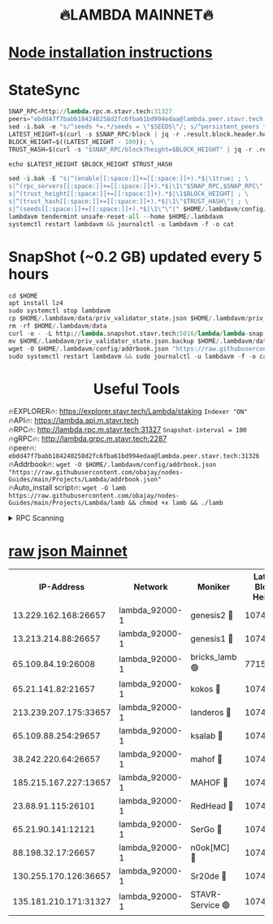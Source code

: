 <h1 align="center"> 🔥LAMBDA MAINNET🔥</h1>


[Node installation instructions](https://github.com/obajay/nodes-Guides/tree/main/Projects/Lambda)
=


# StateSync
```python
SNAP_RPC=http://lambda.rpc.m.stavr.tech:31327
peers="ebdd47f7babb184240258d2fc6fba61bd994edaa@lambda.peer.stavr.tech:31326" 
sed -i.bak -e "s/^seeds *=.*/seeds = \"$SEEDS\"/; s/^persistent_peers *=.*/persistent_peers = \"$PEERS\"/" $HOME/.lambdavm/config/config.toml
LATEST_HEIGHT=$(curl -s $SNAP_RPC/block | jq -r .result.block.header.height); \
BLOCK_HEIGHT=$((LATEST_HEIGHT - 100)); \
TRUST_HASH=$(curl -s "$SNAP_RPC/block?height=$BLOCK_HEIGHT" | jq -r .result.block_id.hash)

echo $LATEST_HEIGHT $BLOCK_HEIGHT $TRUST_HASH

sed -i.bak -E "s|^(enable[[:space:]]+=[[:space:]]+).*$|\1true| ; \
s|^(rpc_servers[[:space:]]+=[[:space:]]+).*$|\1\"$SNAP_RPC,$SNAP_RPC\"| ; \
s|^(trust_height[[:space:]]+=[[:space:]]+).*$|\1$BLOCK_HEIGHT| ; \
s|^(trust_hash[[:space:]]+=[[:space:]]+).*$|\1\"$TRUST_HASH\"| ; \
s|^(seeds[[:space:]]+=[[:space:]]+).*$|\1\"\"|" $HOME/.lambdavm/config/config.toml
lambdavm tendermint unsafe-reset-all --home $HOME/.lambdavm
systemctl restart lambdavm && journalctl -u lambdavm -f -o cat

```
# SnapShot (~0.2 GB) updated every 5 hours
```python
cd $HOME
apt install lz4
sudo systemctl stop lambdavm
cp $HOME/.lambdavm/data/priv_validator_state.json $HOME/.lambdavm/priv_validator_state.json.backup
rm -rf $HOME/.lambdavm/data
curl -o - -L http://lambda.snapshot.stavr.tech:5016/lambda/lambda-snap.tar.lz4 | lz4 -c -d - | tar -x -C $HOME/.lambdavm --strip-components 2
mv $HOME/.lambdavm/priv_validator_state.json.backup $HOME/.lambdavm/data/priv_validator_state.json
wget -O $HOME/.lambdavm/config/addrbook.json "https://raw.githubusercontent.com/obajay/nodes-Guides/main/Projects/Lambda/addrbook.json"
sudo systemctl restart lambdavm && sudo journalctl -u lambdavm -f -o cat
```
 <h1 align="center"> Useful Tools</h1>

🔥EXPLORER🔥:      https://explorer.stavr.tech/Lambda/staking	        `Indexer "ON"` \
🔥API🔥: 			 		 https://lambda.api.m.stavr.tech \
🔥RPC🔥:           http://lambda.rpc.m.stavr.tech:31327	              `Snapshot-interval = 100` \
🔥gRPC🔥:          http://lambda.grpc.m.stavr.tech:2287 \
🔥peer🔥:					 `ebdd47f7babb184240258d2fc6fba61bd994edaa@lambda.peer.stavr.tech:31326` \
🔥Addrbook🔥:    ```wget -O $HOME/.lambdavm/config/addrbook.json "https://raw.githubusercontent.com/obajay/nodes-Guides/main/Projects/Lambda/addrbook.json"``` \
🔥Auto_install script🔥: ```wget -O lamb https://raw.githubusercontent.com/obajay/nodes-Guides/main/Projects/Lambda/lamb && chmod +x lamb && ./lamb```


<details>
<summary>RPC Scanning</summary>

<h2 align="center"> We scan nodes in real time every 4 hours. And we provide the final result of RPC endpoints.
We cannot influence the operation of these nodes in any way. </h2>


```python
If Voting Power is higher than 0 --> then the Node is a validator of the network and may be subject to attack and be a potential threat to the chain.
```
```python
We marked such validators with a red symbol
```

</details>

[raw json Mainnet](https://rpc-check.lambm.stavr.tech/lambm/rpc-lambm-result.json)
=


<table><tr><th>IP-Address</th><th>Network</th><th>Moniker</th><th>Latest Block Height</th><th>Earliest Block Height</th><th>Catching Up</th><th>Tx Index</th><th>Voting Power</th><th>Scan Time</th></tr><tr><td>13.229.162.168:26657</td><td>lambda_92000-1</td><td>genesis2 🔴</td><td>10744108</td><td>1</td><td>False</td><td>on</td><td>16647031</td><td>2023-12-25T08:16:58.793276063UTC</td></tr><tr><td>13.213.214.88:26657</td><td>lambda_92000-1</td><td>genesis1 🔴</td><td>10744108</td><td>1</td><td>False</td><td>on</td><td>107835</td><td>2023-12-25T08:17:03.176946752UTC</td></tr><tr><td>65.109.84.19:26008</td><td>lambda_92000-1</td><td>bricks_lamb 🟢</td><td>7715743</td><td>7581001</td><td>False</td><td>on</td><td>0</td><td>2023-12-25T08:17:12.039556414UTC</td></tr><tr><td>65.21.141.82:21657</td><td>lambda_92000-1</td><td>kokos 🔴</td><td>10744109</td><td>7716001</td><td>False</td><td>off</td><td>546765</td><td>2023-12-25T08:17:05.573876008UTC</td></tr><tr><td>213.239.207.175:33657</td><td>lambda_92000-1</td><td>landeros 🔴</td><td>10744106</td><td>8136001</td><td>False</td><td>off</td><td>1051162</td><td>2023-12-25T08:16:52.953631412UTC</td></tr><tr><td>65.109.88.254:29657</td><td>lambda_92000-1</td><td>ksalab 🔴</td><td>10744110</td><td>8715001</td><td>False</td><td>on</td><td>504080</td><td>2023-12-25T08:17:08.255591840UTC</td></tr><tr><td>38.242.220.64:26657</td><td>lambda_92000-1</td><td>mahof 🔴</td><td>10744104</td><td>10131001</td><td>False</td><td>off</td><td>770350</td><td>2023-12-25T08:16:46.273640066UTC</td></tr><tr><td>185.215.167.227:13657</td><td>lambda_92000-1</td><td>MAHOF 🔴</td><td>10744108</td><td>10134001</td><td>False</td><td>on</td><td>2051510</td><td>2023-12-25T08:17:02.212909939UTC</td></tr><tr><td>23.88.91.115:26101</td><td>lambda_92000-1</td><td>RedHead 🔴</td><td>10744107</td><td>10644107</td><td>False</td><td>off</td><td>553202</td><td>2023-12-25T08:16:53.680417494UTC</td></tr><tr><td>65.21.90.141:12121</td><td>lambda_92000-1</td><td>SerGo 🔴</td><td>10744110</td><td>10644110</td><td>False</td><td>off</td><td>10571714</td><td>2023-12-25T08:17:08.656948240UTC</td></tr><tr><td>88.198.32.17:26657</td><td>lambda_92000-1</td><td>n0ok[MC] 🔴</td><td>10744110</td><td>10644110</td><td>False</td><td>off</td><td>1578630</td><td>2023-12-25T08:17:11.697525453UTC</td></tr><tr><td>130.255.170.126:36657</td><td>lambda_92000-1</td><td>Sr20de 🔴</td><td>10744107</td><td>10715001</td><td>False</td><td>off</td><td>671452</td><td>2023-12-25T08:16:53.421558482UTC</td></tr><tr><td>135.181.210.171:31327</td><td>lambda_92000-1</td><td>STAVR-Service 🟢</td><td>10744110</td><td>10742501</td><td>False</td><td>on</td><td>0</td><td>2023-12-25T08:17:07.943765131UTC</td></tr></table>
